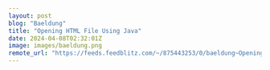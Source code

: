 ```yaml
---
layout: post
blog: "Baeldung"
title: "Opening HTML File Using Java"
date: 2024-04-08T02:32:01Z
image: images/baeldung.png
remote_url: "https://feeds.feedblitz.com/~/875443253/0/baeldung~Opening-HTML-File-Using-Java"
---
```

